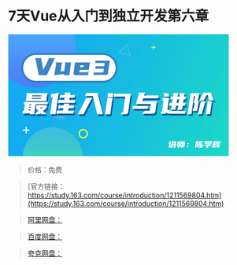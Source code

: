 # 7天Vue从入门到独立开发第六章

![img](../../../assets/study163/free/3d6a89dce9084586969d64c65f9c9c18.jpg)

> 价格：免费

> [官方链接：https://study.163.com/course/introduction/1211569804.htm](https://study.163.com/course/introduction/1211569804.htm)

> [阿里网盘：]()

> [百度网盘：]()

> [夸克网盘：]()
